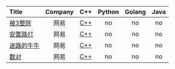 | Title | Company | C++ | Python | Golang | Java |
|:--|:--:|:--:|:--:|:--:|:--:|
|[被3整除](https://www.nowcoder.com/practice/51dcb4eef6004f6f8f44d927463ad5e8)|网易|[C++](https://github.com/GGG1235/for-offer/blob/master/2019/C%2B%2B/DividedByThree.cpp)|no|no|no|
|[安置路灯](https://www.nowcoder.com/practice/3a3577b9d3294fb7845b96a9cd2e099c)|网易|[C++](https://github.com/GGG1235/for-offer/blob/master/2019/C%2B%2B/%20PlacementOfStreetLights.cpp)|no|no|no|
|[迷路的牛牛](https://www.nowcoder.com/practice/fc72d3493d7e4be883e931d507352a4a)|网易|[C++](https://github.com/GGG1235/for-offer/blob/master/2019/C%2B%2B/LostCow.cpp)|no|no|no|
|[数对](https://www.nowcoder.com/practice/bac5a2372e204b2ab04cc437db76dc4f)|网易|[C++](https://github.com/GGG1235/for-offer/blob/master/2019/C%2B%2B/NumberPair.cpp)|no|no|no|